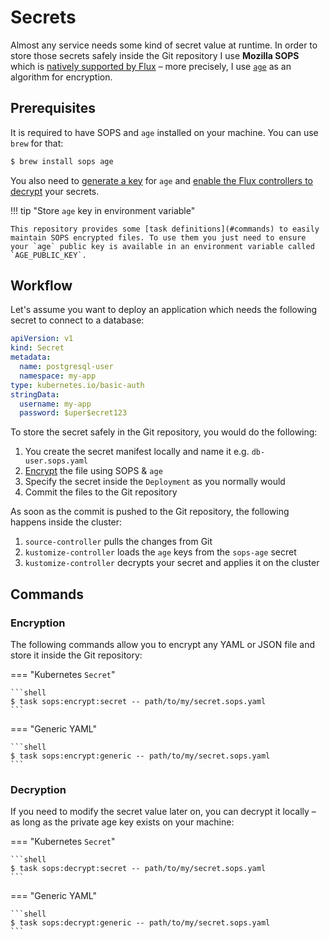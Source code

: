 # Secrets

Almost any service needs some kind of secret value at runtime. In order to store those secrets safely inside the Git repository I use **Mozilla SOPS** which is [natively supported by Flux](https://fluxcd.io/flux/guides/mozilla-sops/) – more precisely, I use [`age`](https://age-encryption.org) as an algorithm for encryption.

## Prerequisites

It is required to have SOPS and `age` installed on your machine. You can use `brew` for that:

```sh
$ brew install sops age
```

You also need to [generate a key](https://fluxcd.io/flux/guides/mozilla-sops/#encrypting-secrets-using-age) for `age` and [enable the Flux controllers to decrypt](https://fluxcd.io/flux/guides/mozilla-sops/#configure-in-cluster-secrets-decryption) your secrets.

!!! tip "Store `age` key in environment variable"

    This repository provides some [task definitions](#commands) to easily maintain SOPS encrypted files. To use them you just need to ensure your `age` public key is available in an environment variable called `AGE_PUBLIC_KEY`.

## Workflow

Let's assume you want to deploy an application which needs the following secret to connect to a database:

```yaml title="db-user.sops.yaml" linenums="1"
apiVersion: v1
kind: Secret
metadata:
  name: postgresql-user
  namespace: my-app
type: kubernetes.io/basic-auth
stringData:
  username: my-app
  password: $uper$ecret123
```

To store the secret safely in the Git repository, you would do the following:

1. You create the secret manifest locally and name it e.g. `db-user.sops.yaml`
2. [Encrypt](#encryption) the file using SOPS & `age`
3. Specify the secret inside the `Deployment` as you normally would
4. Commit the files to the Git repository

As soon as the commit is pushed to the Git repository, the following happens inside the cluster:

1. `source-controller` pulls the changes from Git
2. `kustomize-controller` loads the `age` keys from the `sops-age` secret
3. `kustomize-controller` decrypts your secret and applies it on the cluster

## Commands

### Encryption

The following commands allow you to encrypt any YAML or JSON file and store it inside the Git repository:

=== "Kubernetes `Secret`"

    ```shell
    $ task sops:encrypt:secret -- path/to/my/secret.sops.yaml
    ```

=== "Generic YAML"

    ```shell
    $ task sops:encrypt:generic -- path/to/my/secret.sops.yaml
    ```

### Decryption

If you need to modify the secret value later on, you can decrypt it locally – as long as the private age key exists on your machine:

=== "Kubernetes `Secret`"

    ```shell
    $ task sops:decrypt:secret -- path/to/my/secret.sops.yaml
    ```

=== "Generic YAML"

    ```shell
    $ task sops:decrypt:generic -- path/to/my/secret.sops.yaml
    ```
